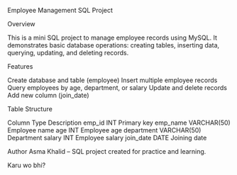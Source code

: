 Employee Management SQL Project

Overview

This is a mini SQL project to manage employee records using MySQL.
It demonstrates basic database operations: creating tables, inserting data, querying, updating, and deleting records.

Features

Create database and table (employee)
Insert multiple employee records
Query employees by age, department, or salary
Update and delete records
Add new column (join_date)

Table Structure

Column	Type	Description
emp_id	INT	Primary key
emp_name	VARCHAR(50)	Employee name
age	INT	Employee age
department	VARCHAR(50)	Department
salary	INT	Employee salary
join_date	DATE	Joining date


Author
Asma Khalid –  SQL project created for practice and learning.



Karu wo bhi?
